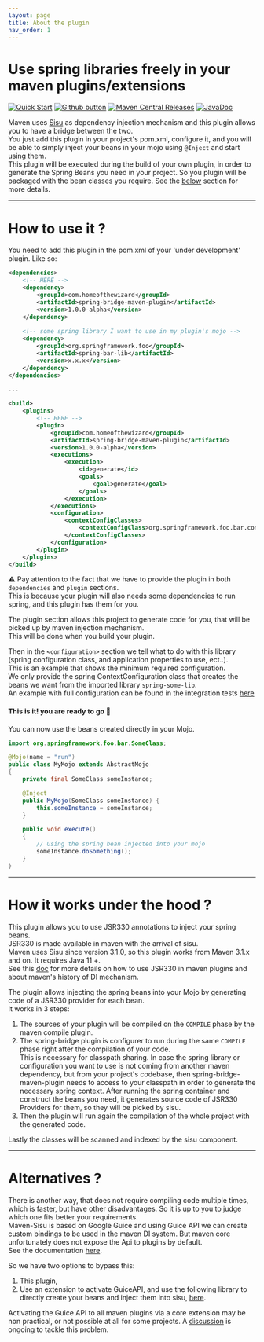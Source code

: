 ```yaml
---
layout: page
title: About the plugin
nav_order: 1
---
```


# Use spring libraries freely in your maven plugins/extensions

[![Quick Start](https://img.shields.io/badge/-Quick%20Start%20%F0%9F%9A%80-blue?style=for-the-badge&logo=rocket)](#how-to-use-it-)
[![Github button](https://img.shields.io/badge/-View%20it%20on%20Github-gray?style=for-the-badge&logo=github)](https://github.com/HomeOfTheWizard/spring-bridge-maven-plugin)
[![Maven Central Releases](https://img.shields.io/badge/-Maven%20Releases-orange?style=for-the-badge&logo=apache%20maven)](https://central.sonatype.com/artifact/com.homeofthewizard/spring-bridge-maven-plugin)
[![JavaDoc](https://img.shields.io/badge/-JavaDocs%F0%9F%93%84-green?style=for-the-badge)](https://www.javadoc.io/doc/com.homeofthewizard/spring-bridge-maven-plugin/latest)

Maven uses [Sisu](https://eclipse.github.io/sisu.inject/) as dependency injection mechanism and this plugin allows you to have a bridge between the two.  
You just add this plugin in your project's pom.xml, configure it, and you will be able to simply inject your beans in your mojo using `@Inject` and start using them.   
This plugin will be executed during the build of your own plugin, in order to generate the Spring Beans you need in your project. So you plugin will be packaged with the bean classes you require. See the [below](#how-it-works-under-the-hood--) section for more details.

---

# How to use it ?
You need to add this plugin in the pom.xml of your 'under development' plugin. Like so:
```xml
<dependencies>
    <!-- HERE -->
    <dependency>
        <groupId>com.homeofthewizard</groupId>
        <artifactId>spring-bridge-maven-plugin</artifactId>
        <version>1.0.0-alpha</version>
    </dependency>
    
    <!-- some spring library I want to use in my plugin's mojo -->
    <dependency>
        <groupId>org.springframework.foo</groupId>
        <artifactId>spring-bar-lib</artifactId>
        <version>x.x.x</version>
    </dependency>
</dependencies>

...

<build>
    <plugins>
        <!-- HERE -->
        <plugin>
            <groupId>com.homeofthewizard</groupId>
            <artifactId>spring-bridge-maven-plugin</artifactId>
            <version>1.0.0-alpha</version>
            <executions>
                <execution>
                    <id>generate</id>
                    <goals>
                        <goal>generate</goal>
                    </goals>
                </execution>
            </executions>
            <configuration>
                <contextConfigClasses>
                    <contextConfigClass>org.springframework.foo.bar.config.SomeBeansConfiguration</contextConfigClass>
                </contextConfigClasses>
            </configuration>
        </plugin>
    </plugins>
</build>
```

⚠️ Pay attention to the fact that we have to provide the plugin in both `dependencies` and `plugin` sections.  
This is because your plugin will also needs some dependencies to run spring, and this plugin has them for you.

The plugin section allows this project to generate code for you, that will be picked up by maven injection mechanism.  
This will be done when you build your plugin.

Then in the `<configuration>` section we tell what to do with this library (spring configuration class, and application properties to use, ect..).  
This is an example that shows the minimum required configuration.  
We only provide the spring ContextConfiguration class that creates the beans we want from the imported library `spring-some-lib`.  
An example with full configuration can be found in the integration tests [here](./src/it/example/plugin/pom.xml)

#### This is it! you are ready to go :rocket:
You can now use the beans created directly in your Mojo.

```java
import org.springframework.foo.bar.SomeClass;

@Mojo(name = "run")
public class MyMojo extends AbstractMojo
{
    private final SomeClass someInstance;

    @Inject
    public MyMojo(SomeClass someInstance) {
        this.someInstance = someInstance;
    }

    public void execute()
    {
        // Using the spring bean injected into your mojo
        someInstance.doSomething();
    }
}
```

---

# How it works under the hood ?
This plugin allows you to use JSR330 annotations to inject your spring beans.  
JSR330 is made available in maven with the arrival of sisu.   
Maven uses Sisu since version 3.1.0, so this plugin works from Maven 3.1.x and on. It requires Java 11 +.    
See this [doc](https://maven.apache.org/maven-jsr330.html) for more details on how to use JSR330 in maven plugins and about maven's history of DI mechanism.

The plugin allows injecting the spring beans into your Mojo by generating code of a JSR330 provider for each bean.   
It works in 3 steps:
1. The sources of your plugin will be compiled on the `COMPILE` phase by the maven compile plugin.
2. The spring-bridge plugin is configurer to run during the same `COMPILE` phase right after the compilation of your code.  
   This is necessary for classpath sharing. In case the spring library or configuration you want to use is not coming from another maven dependency, but from your project's codebase, then spring-bridge-maven-plugin needs to access to your classpath in order to generate the necessary spring context. After running the spring container and construct the beans you need, it generates source code of JSR330 Providers for them, so they will be picked by sisu.
3. Then the plugin will run again the compilation of the whole project with the generated code.

Lastly the classes will be scanned and indexed by the sisu component.

---

# Alternatives ?
There is another way, that does not require compiling code multiple times, which is faster, but have other disadvantages. So it is up to you to judge which one fits better your requirements.  
Maven-Sisu is based on Google Guice and using Guice API we can create custom bindings to be used in the maven DI system. But maven core unfortunately does not expose the Api to plugins by default.  
See the documentation [here](https://eclipse-sisu.github.io/sisu-project/plexus/index.html#custombinding).

So we have two options to bypass this:
1. This plugin,
2. Use an extension to activate GuiceAPI, and use the following library to directly create your beans and inject them into sisu, [here](https://github.com/HomeOfTheWizard/spring-bridge-maven).

Activating the Guice API to all maven plugins via a core extension may be non practical, or not possible at all for some projects.
A [discussion](https://issues.apache.org/jira/browse/MNG-7921) is ongoing to tackle this problem.
